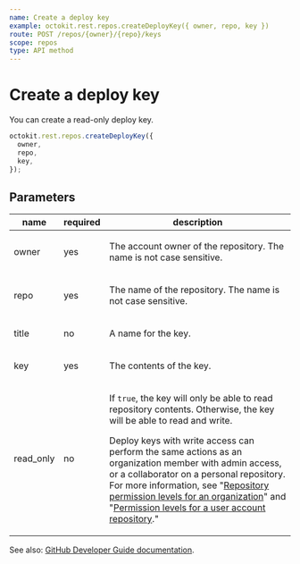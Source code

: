 ```yaml
---
name: Create a deploy key
example: octokit.rest.repos.createDeployKey({ owner, repo, key })
route: POST /repos/{owner}/{repo}/keys
scope: repos
type: API method
---
```


# Create a deploy key

You can create a read-only deploy key.

```js
octokit.rest.repos.createDeployKey({
  owner,
  repo,
  key,
});
```

## Parameters

<table>
  <thead>
    <tr>
      <th>name</th>
      <th>required</th>
      <th>description</th>
    </tr>
  </thead>
  <tbody>
    <tr><td>owner</td><td>yes</td><td>

The account owner of the repository. The name is not case sensitive.

</td></tr>
<tr><td>repo</td><td>yes</td><td>

The name of the repository. The name is not case sensitive.

</td></tr>
<tr><td>title</td><td>no</td><td>

A name for the key.

</td></tr>
<tr><td>key</td><td>yes</td><td>

The contents of the key.

</td></tr>
<tr><td>read_only</td><td>no</td><td>

If `true`, the key will only be able to read repository contents. Otherwise, the key will be able to read and write.

Deploy keys with write access can perform the same actions as an organization member with admin access, or a collaborator on a personal repository. For more information, see "[Repository permission levels for an organization](https://docs.github.com/articles/repository-permission-levels-for-an-organization/)" and "[Permission levels for a user account repository](https://docs.github.com/articles/permission-levels-for-a-user-account-repository/)."

</td></tr>
  </tbody>
</table>

See also: [GitHub Developer Guide documentation](https://docs.github.com/enterprise-cloud@latest//rest/reference/repos#create-a-deploy-key).
